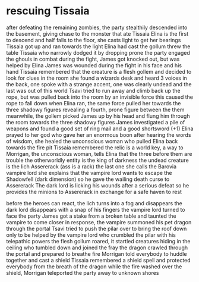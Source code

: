 # rescuing Tissaia

after defeating the remaining zombies, the party stealthily descended into the basement, giving chase to the monster that ate Tissaia
Elina is the first to descend and half falls to the floor, she casts light to get her bearings
Tissaia got up and ran towards the light Elina had cast
the gollum threw the table Tissaia who narrowly dodged it by dropping prone
the party engaged the ghouls in combat
during the fight, James got knocked out, but was helped by Elina
James was wounded during the fight in his face and his hand
Tissaia remembered that the creature is a flesh gollem and decided to look for clues in the room
she found a wizards desk and heard 3 voices in the back, one spoke with a strange accent, one was clearly undead and the last was out of this world
Tsavi tried to run away and climb back up the rope, but was pulled back into the room by an invisible force
this caused the rope to fall down
when Elina ran, the same force pulled her towards the three shadowy figures
revealing a fourth, prone figure between the them
meanwhile, the gollem picked James up by his head and flung him through the room towards the three shadowy figures
James investigated a pile of weapons and found a good set of ring mail and a good shortsword (+1)
Elina prayed to her god who gave her an enormous boon
after hearing the words of wisdom, she healed the unconscious woman who pulled Elina back towards the fire pit
Tissaia remembered the relic is a world key, a way to 
Morrigan, the unconscious woman, tells Elina that the three before them are trouble
the otherworldly entity is the king of darkness
the undead creature is the lich Assererack (ass is a rack)
the last one she calls the Barovia vampire lord
she explains that the vampire lord wants to escape the Shadowfell (dark dimension)
so he gave the wailing death curse to Assererack
The dark lord is licking his wounds after a serious defeat so he provides the minions to Assererack in exchange for a safe haven to rest

before the heroes can react, the lich turns into a fog and disappears
the dark lord disappears with a snap of his fingers
the vampire lord turned to face the party
James got a stake from a broken table and taunted the vampire to come closer
in response, the vampire summoned his pet dragon through the portal
Tsavi tried to push the pilar over to bring the roof down only to be helped by the vampire lord who crumbled the pilar with his telepathic powers
the flesh gollum roared, it startled creatures hiding in the ceiling who tumbled down and joined the fray
the dragon crawled through the portal and prepared to breathe fire
Morrigan told everybody to huddle together and cast a shield
Tissaia remembered a shield spell and protected everybody from the breath of the dragon
while the fire washed over the shield, Morrigan teleported the party away to unknown shores